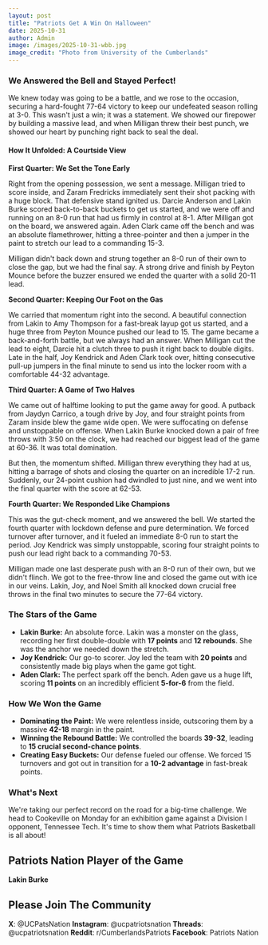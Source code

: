 ```yaml
---
layout: post
title: "Patriots Get A Win On Halloween"
date: 2025-10-31
author: Admin
image: /images/2025-10-31-wbb.jpg
image_credit: "Photo from University of the Cumberlands"
---
```


### We Answered the Bell and Stayed Perfect!

We knew today was going to be a battle, and we rose to the occasion, securing a hard-fought 77-64 victory to keep our undefeated season rolling at 3-0. This wasn't just a win; it was a statement. We showed our firepower by building a massive lead, and when Milligan threw their best punch, we showed our heart by punching right back to seal the deal.

#### How It Unfolded: A Courtside View

**First Quarter: We Set the Tone Early**

Right from the opening possession, we sent a message. Milligan tried to score inside, and Zaram Fredricks immediately sent their shot packing with a huge block. That defensive stand ignited us. Darcie Anderson and Lakin Burke scored back-to-back buckets to get us started, and we were off and running on an 8-0 run that had us firmly in control at 8-1. After Milligan got on the board, we answered again. Aden Clark came off the bench and was an absolute flamethrower, hitting a three-pointer and then a jumper in the paint to stretch our lead to a commanding 15-3.

Milligan didn't back down and strung together an 8-0 run of their own to close the gap, but we had the final say. A strong drive and finish by Peyton Mounce before the buzzer ensured we ended the quarter with a solid 20-11 lead.

**Second Quarter: Keeping Our Foot on the Gas**

We carried that momentum right into the second. A beautiful connection from Lakin to Amy Thompson for a fast-break layup got us started, and a huge three from Peyton Mounce pushed our lead to 15. The game became a back-and-forth battle, but we always had an answer. When Milligan cut the lead to eight, Darcie hit a clutch three to push it right back to double digits. Late in the half, Joy Kendrick and Aden Clark took over, hitting consecutive pull-up jumpers in the final minute to send us into the locker room with a comfortable 44-32 advantage.

**Third Quarter: A Game of Two Halves**

We came out of halftime looking to put the game away for good. A putback from Jaydyn Carrico, a tough drive by Joy, and four straight points from Zaram inside blew the game wide open. We were suffocating on defense and unstoppable on offense. When Lakin Burke knocked down a pair of free throws with 3:50 on the clock, we had reached our biggest lead of the game at 60-36. It was total domination.

But then, the momentum shifted. Milligan threw everything they had at us, hitting a barrage of shots and closing the quarter on an incredible 17-2 run. Suddenly, our 24-point cushion had dwindled to just nine, and we went into the final quarter with the score at 62-53.

**Fourth Quarter: We Responded Like Champions**

This was the gut-check moment, and we answered the bell. We started the fourth quarter with lockdown defense and pure determination. We forced turnover after turnover, and it fueled an immediate 8-0 run to start the period. Joy Kendrick was simply unstoppable, scoring four straight points to push our lead right back to a commanding 70-53.

Milligan made one last desperate push with an 8-0 run of their own, but we didn't flinch. We got to the free-throw line and closed the game out with ice in our veins. Lakin, Joy, and Noel Smith all knocked down crucial free throws in the final two minutes to secure the 77-64 victory.

### The Stars of the Game

*   **Lakin Burke:** An absolute force. Lakin was a monster on the glass, recording her first double-double with **17 points** and **12 rebounds**. She was the anchor we needed down the stretch.
*   **Joy Kendrick:** Our go-to scorer. Joy led the team with **20 points** and consistently made big plays when the game got tight.
*   **Aden Clark:** The perfect spark off the bench. Aden gave us a huge lift, scoring **11 points** on an incredibly efficient **5-for-6** from the field.

### How We Won the Game

*   **Dominating the Paint:** We were relentless inside, outscoring them by a massive **42-18** margin in the paint.
*   **Winning the Rebound Battle:** We controlled the boards **39-32**, leading to **15 crucial second-chance points**.
*   **Creating Easy Buckets:** Our defense fueled our offense. We forced 15 turnovers and got out in transition for a **10-2 advantage** in fast-break points.

### What's Next

We're taking our perfect record on the road for a big-time challenge. We head to Cookeville on Monday for an exhibition game against a Division I opponent, Tennessee Tech. It's time to show them what Patriots Basketball is all about!

## Patriots Nation Player of the Game

**Lakin Burke**

## Please Join The Community

**X**: @UCPatsNation
**Instagram**: @ucpatriotsnation
**Threads**: @ucpatriotsnation
**Reddit**: r/CumberlandsPatriots
**Facebook**: Patriots Nation
